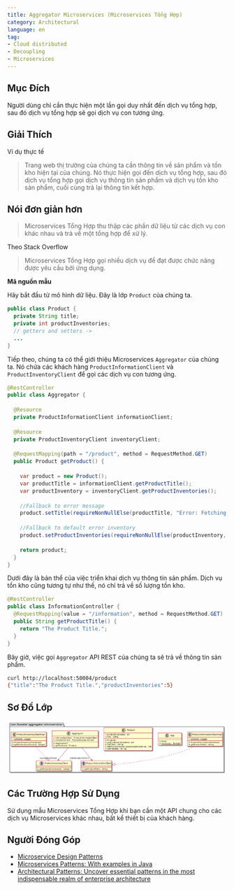 ```yaml
---
title: Aggregator Microservices (Microservices Tổng Hợp)
category: Architectural
language: en
tag:
- Cloud distributed
- Decoupling
- Microservices
---
```


## Mục Đích
Người dùng chỉ cần thực hiện một lần gọi duy nhất đến dịch vụ tổng hợp, sau đó dịch vụ tổng hợp sẽ gọi dịch vụ con tương ứng.

## Giải Thích

Ví dụ thực tế

> Trang web thị trường của chúng ta cần thông tin về sản phẩm và tồn kho hiện tại của chúng. Nó thực hiện gọi đến dịch vụ tổng hợp, sau đó dịch vụ tổng hợp gọi dịch vụ thông tin sản phẩm và dịch vụ tồn kho sản phẩm, cuối cùng trả lại thông tin kết hợp.

## Nói đơn giản hơn

> Microservices Tổng Hợp thu thập các phần dữ liệu từ các dịch vụ con khác nhau và trả về một tổng hợp để xử lý.

Theo Stack Overflow

> Microservices Tổng Hợp gọi nhiều dịch vụ để đạt được chức năng được yêu cầu bởi ứng dụng.

**Mã nguồn mẫu**

Hãy bắt đầu từ mô hình dữ liệu. Đây là lớp `Product` của chúng ta.

```java
public class Product {
  private String title;
  private int productInventories;
  // getters and setters ->
  ...
}
```

Tiếp theo, chúng ta có thể giới thiệu Microservices `Aggregator` của chúng ta. Nó chứa các khách hàng `ProductInformationClient` và
`ProductInventoryClient` để gọi các dịch vụ con tương ứng.

```java
@RestController
public class Aggregator {

  @Resource
  private ProductInformationClient informationClient;

  @Resource
  private ProductInventoryClient inventoryClient;

  @RequestMapping(path = "/product", method = RequestMethod.GET)
  public Product getProduct() {

    var product = new Product();
    var productTitle = informationClient.getProductTitle();
    var productInventory = inventoryClient.getProductInventories();

    //Fallback to error message
    product.setTitle(requireNonNullElse(productTitle, "Error: Fetching Product Title Failed"));

    //Fallback to default error inventory
    product.setProductInventories(requireNonNullElse(productInventory, -1));

    return product;
  }
}
```

Dưới đây là bản thể của việc triển khai dịch vụ thông tin sản phẩm. Dịch vụ tồn kho cũng tương tự như thế, nó chỉ trả về số lượng tồn kho.

```java
@RestController
public class InformationController {
  @RequestMapping(value = "/information", method = RequestMethod.GET)
  public String getProductTitle() {
    return "The Product Title.";
  }
}
```

Bây giờ, việc gọi `Aggregator` API REST của chúng ta sẽ trả về thông tin sản phẩm.

```bash
curl http://localhost:50004/product
{"title":"The Product Title.","productInventories":5}
```

## Sơ Đồ Lớp
![alt text](../../../aggregator-microservices/aggregator-service/etc/aggregator-service.png "Aggregator Microservice")


## Các Trường Hợp Sử Dụng
Sử dụng mẫu Microservices Tổng Hợp khi bạn cần một API chung cho các dịch vụ Microservices khác nhau, bất kể thiết bị của khách hàng.

## Người Đóng Góp

* [Microservice Design Patterns](http://web.archive.org/web/20190705163602/http://blog.arungupta.me/microservice-design-patterns/)
* [Microservices Patterns: With examples in Java](https://www.amazon.com/gp/product/1617294543/ref=as_li_qf_asin_il_tl?ie=UTF8&tag=javadesignpat-20&creative=9325&linkCode=as2&creativeASIN=1617294543&linkId=8b4e570267bc5fb8b8189917b461dc60)
* [Architectural Patterns: Uncover essential patterns in the most indispensable realm of enterprise architecture](https://www.amazon.com/gp/product/B077T7V8RC/ref=as_li_qf_asin_il_tl?ie=UTF8&tag=javadesignpat-20&creative=9325&linkCode=as2&creativeASIN=B077T7V8RC&linkId=c34d204bfe1b277914b420189f09c1a4)

